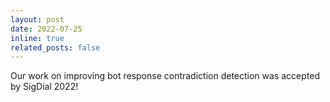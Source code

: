 ```yaml
---
layout: post
date: 2022-07-25
inline: true
related_posts: false
---
```


Our work on improving bot response contradiction detection was accepted by SigDial 2022!
